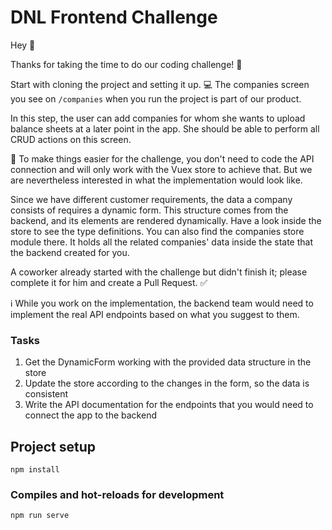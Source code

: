 # DNL Frontend Challenge

Hey 👋 

Thanks for taking the time to do our coding challenge! 🙂

Start with cloning the project and setting it up. 💻
The companies screen you see on `/companies` when you run the project is part of our product.

In this step, the user can add companies for whom she wants to upload balance sheets at a later point in the app.
She should be able to perform all CRUD actions on this screen.

🎉 To make things easier for the challenge, you don't need to code the API connection and will only work with the Vuex store to achieve that. 
But we are nevertheless interested in what the implementation would look like.

Since we have different customer requirements, the data a company consists of requires a dynamic form. This structure comes from the backend, and its elements are rendered dynamically. Have a look inside the store to see the type definitions. You can also find the companies store module there. It holds all the related companies' data inside the state that the backend created for you.

A coworker already started with the challenge but didn't finish it; please complete it for him and create a Pull Request. ✅

ℹ️ While you work on the implementation, the backend team would need to implement the real API endpoints based on what you suggest to them.

### Tasks

1. Get the DynamicForm working with the provided data structure in the store
2. Update the store according to the changes in the form, so the data is consistent
3. Write the API documentation for the endpoints that you would need to connect the app to the backend

## Project setup

```
npm install
```

### Compiles and hot-reloads for development

```
npm run serve
```
